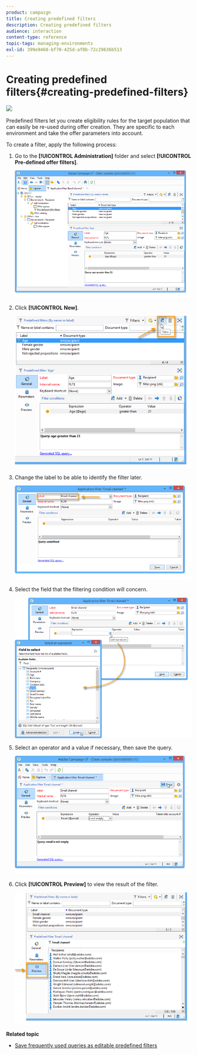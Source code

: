 ```yaml
---
product: campaign
title: Creating predefined filters
description: Creating predefined filters
audience: interaction
content-type: reference
topic-tags: managing-environments
exl-id: 399e9468-bf70-425d-af0b-72c29636b513
---
```

# Creating predefined filters{#creating-predefined-filters}

![](assets/do-not-localize/v7-only.svg)

 Predefined filters let you create eligibility rules for the target population that can easily be re-used during offer creation. They are specific to each environment and take the offer parameters into account.

To create a filter, apply the following process:

1. Go to the **[!UICONTROL Administration]** folder and select **[!UICONTROL Pre-defined offer filters]**.

   ![](assets/offer_filter_create_005.png)

1. Click **[!UICONTROL New]**.

   ![](assets/offer_filter_create_001.png)

1. Change the label to be able to identify the filter later.

   ![](assets/offer_filter_create_002.png)

1. Select the field that the filtering condition will concern.

   ![](assets/offer_filter_create_003.png)

1. Select an operator and a value if necessary, then save the query.

   ![](assets/offer_filter_create_004.png)

1. Click **[!UICONTROL Preview]** to view the result of the filter.

   ![](assets/offer_filter_create_006.png)

**Related topic**

* [Save frequently used queries as editable predefined filters](https://helpx.adobe.com/campaign/kb/simplifying-campaign-management-acc.html#Savefrequentlyusedqueriesaseditablepredefinedfilters)
